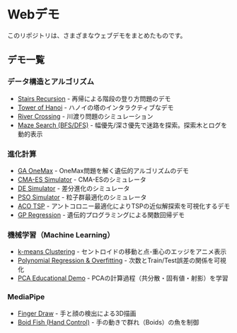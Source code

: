 # Webデモ

このリポジトリは、さまざまなウェブデモをまとめたものです。

## デモ一覧

### データ構造とアルゴリズム
*   [Stairs Recursion](https://jkushida.github.io/Web_demo/DSA/stairs_recursion.html) - 再帰による階段の登り方問題のデモ
*   [Tower of Hanoi](https://jkushida.github.io/Web_demo/DSA/hanoi.html) - ハノイの塔のインタラクティブなデモ
*   [River Crossing](https://jkushida.github.io/Web_demo/DSA/river-crossing.html) - 川渡り問題のシミュレーション
*   [Maze Search (BFS/DFS)](https://jkushida.github.io/Web_demo/DSA/maze-search.html) - 幅優先/深さ優先で迷路を探索。探索木とログを動的表示

### 進化計算
*   [GA OneMax](https://jkushida.github.io/Web_demo/EC/ga-onemax.html) - OneMax問題を解く遺伝的アルゴリズムのデモ
*   [CMA-ES Simulator](https://jkushida.github.io/Web_demo/EC/cmaes_simulator.html) - CMA-ESのシミュレータ
*   [DE Simulator](https://jkushida.github.io/Web_demo/EC/de_simulator.html) - 差分進化のシミュレータ
*   [PSO Simulator](https://jkushida.github.io/Web_demo/EC/pso_simulator.html) - 粒子群最適化のシミュレータ
*   [ACO TSP](https://jkushida.github.io/Web_demo/EC/aco_tsp.html) - アントコロニー最適化によりTSPの近似解探索を可視化するデモ
*   [GP Regression](https://jkushida.github.io/Web_demo/EC/gp_regression.html) - 遺伝的プログラミングによる関数回帰デモ

### 機械学習（Machine Learning）
*   [k-means Clustering](https://jkushida.github.io/Web_demo/ML/k-means.html) - セントロイドの移動と点-重心のエッジをアニメ表示
*   [Polynomial Regression & Overfitting](https://jkushida.github.io/Web_demo/ML/polynomial-overfitting.html) - 次数とTrain/Test誤差の関係を可視化
*   [PCA Educational Demo](https://jkushida.github.io/Web_demo/ML/pca_educational_demo.html) - PCAの計算過程（共分散・固有値・射影）を学習

### MediaPipe
*   [Finger Draw](https://jkushida.github.io/Web_demo/MediaPipe/finger_draw.html) - 手と顔の検出による3D描画
*   [Boid Fish (Hand Control)](https://jkushida.github.io/Web_demo/MediaPipe/boid-fish-hand-control.html) - 手の動きで群れ（Boids）の魚を制御
